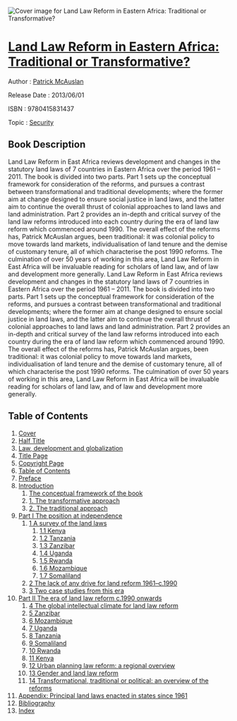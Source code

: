 ![Cover image for Land Law Reform in Eastern Africa: Traditional or Transformative?](https://imgdetail.ebookreading.net/cover/cover/security/EB9780415831437.jpg)

[Land Law Reform in Eastern Africa: Traditional or Transformative?](https://ebookreading.net/view/book/Land+Law+Reform+in+Eastern+Africa%3A+Traditional+or+Transformative%3F-EB9780415831437_1.html "Land Law Reform in Eastern Africa: Traditional or Transformative?")
====================================================================================================================

Author : [Patrick McAuslan](https://ebookreading.net/search/author/Patrick+McAuslan)

Release Date : 2013/06/01

ISBN : 9780415831437

Topic : [Security](https://ebookreading.net/search/category/security)

Book Description
-----------------

Land Law Reform in East Africa reviews development and changes in the statutory land laws of 7 countries in Eastern Africa over the period 1961 – 2011. The book is divided into two parts. Part 1 sets up the conceptual framework for consideration of the reforms, and pursues a contrast between transformational and traditional developments; where the former aim at change designed to ensure social justice in land laws, and the latter aim to continue the overall thrust of colonial approaches to land laws and land administration. Part 2 provides an in-depth and critical survey of the land law reforms introduced into each country during the era of land law reform which commenced around 1990. The overall effect of the reforms has, Patrick McAuslan argues, been traditional: it was colonial policy to move towards land markets, individualisation of land tenure and the demise of customary tenure, all of which characterise the post 1990 reforms. The culmination of over 50 years of working in this area, Land Law Reform in East Africa will be invaluable reading for scholars of land law, and of law and development more generally. 
              Land Law Reform in East Africa reviews development and changes in the statutory land laws of 7 countries in Eastern Africa over the period 1961 – 2011. The book is divided into two parts. Part 1 sets up the conceptual framework for consideration of the reforms, and pursues a contrast between transformational and traditional developments; where the former aim at change designed to ensure social justice in land laws, and the latter aim to continue the overall thrust of colonial approaches to land laws and land administration. Part 2 provides an in-depth and critical survey of the land law reforms introduced into each country during the era of land law reform which commenced around 1990. The overall effect of the reforms has, Patrick McAuslan argues, been traditional: it was colonial policy to move towards land markets, individualisation of land tenure and the demise of customary tenure, all of which characterise the post 1990 reforms. The culmination of over 50 years of working in this area, Land Law Reform in East Africa will be invaluable reading for scholars of land law, and of law and development more generally. 
              
Table of Contents
-----------------

1. [Cover](https://ebookreading.net/view/book/Land+Law+Reform+in+Eastern+Africa%3A+Traditional+or+Transformative%3F-EB9780415831437_1.html)
1. [Half Title](https://ebookreading.net/view/book/Land+Law+Reform+in+Eastern+Africa%3A+Traditional+or+Transformative%3F-EB9780415831437_2.html#half)
1. [Law, development and globalization](https://ebookreading.net/view/book/Land+Law+Reform+in+Eastern+Africa%3A+Traditional+or+Transformative%3F-EB9780415831437_3.html)
1. [Title Page](https://ebookreading.net/view/book/Land+Law+Reform+in+Eastern+Africa%3A+Traditional+or+Transformative%3F-EB9780415831437_4.html)
1. [Copyright Page](https://ebookreading.net/view/book/Land+Law+Reform+in+Eastern+Africa%3A+Traditional+or+Transformative%3F-EB9780415831437_5.html)
1. [Table of Contents](https://ebookreading.net/view/book/Land+Law+Reform+in+Eastern+Africa%3A+Traditional+or+Transformative%3F-EB9780415831437_6.html)
1. [Preface](https://ebookreading.net/view/book/Land+Law+Reform+in+Eastern+Africa%3A+Traditional+or+Transformative%3F-EB9780415831437_7.html#pre)
1. [Introduction](https://ebookreading.net/view/book/Land+Law+Reform+in+Eastern+Africa%3A+Traditional+or+Transformative%3F-EB9780415831437_9.html#intro)
    1. [The conceptual framework of the book](https://ebookreading.net/view/book/Land+Law+Reform+in+Eastern+Africa%3A+Traditional+or+Transformative%3F-EB9780415831437_9.html#intro1)
    1. [1. The transformative approach](https://ebookreading.net/view/book/Land+Law+Reform+in+Eastern+Africa%3A+Traditional+or+Transformative%3F-EB9780415831437_9.html#intro2)
    1. [2. The traditional approach](https://ebookreading.net/view/book/Land+Law+Reform+in+Eastern+Africa%3A+Traditional+or+Transformative%3F-EB9780415831437_9.html#intro3)
1. [Part I The position at independence](https://ebookreading.net/view/book/Land+Law+Reform+in+Eastern+Africa%3A+Traditional+or+Transformative%3F-EB9780415831437_0.html#pt1)
    1. [1 A survey of the land laws](https://ebookreading.net/view/book/Land+Law+Reform+in+Eastern+Africa%3A+Traditional+or+Transformative%3F-EB9780415831437_0.html#ch1)
        1. [1.1 Kenya](https://ebookreading.net/view/book/Land+Law+Reform+in+Eastern+Africa%3A+Traditional+or+Transformative%3F-EB9780415831437_0.html#ch1.1)
        1. [1.2 Tanzania](https://ebookreading.net/view/book/Land+Law+Reform+in+Eastern+Africa%3A+Traditional+or+Transformative%3F-EB9780415831437_0.html#ch1.2)
        1. [1.3 Zanzibar](https://ebookreading.net/view/book/Land+Law+Reform+in+Eastern+Africa%3A+Traditional+or+Transformative%3F-EB9780415831437_0.html#ch1.3)
        1. [1.4 Uganda](https://ebookreading.net/view/book/Land+Law+Reform+in+Eastern+Africa%3A+Traditional+or+Transformative%3F-EB9780415831437_0.html#ch1.4)
        1. [1.5 Rwanda](https://ebookreading.net/view/book/Land+Law+Reform+in+Eastern+Africa%3A+Traditional+or+Transformative%3F-EB9780415831437_0.html#ch1.5)
        1. [1.6 Mozambique](https://ebookreading.net/view/book/Land+Law+Reform+in+Eastern+Africa%3A+Traditional+or+Transformative%3F-EB9780415831437_0.html#ch1.6)
        1. [1.7 Somaliland](https://ebookreading.net/view/book/Land+Law+Reform+in+Eastern+Africa%3A+Traditional+or+Transformative%3F-EB9780415831437_0.html#ch1.7)
    1. [2 The lack of any drive for land reform 1961–c.1990](https://ebookreading.net/view/book/Land+Law+Reform+in+Eastern+Africa%3A+Traditional+or+Transformative%3F-EB9780415831437_0.html#ch2)
    1. [3 Two case studies from this era](https://ebookreading.net/view/book/Land+Law+Reform+in+Eastern+Africa%3A+Traditional+or+Transformative%3F-EB9780415831437_0.html#ch3)
1. [Part II The era of land law reform c.1990 onwards](https://ebookreading.net/view/book/Land+Law+Reform+in+Eastern+Africa%3A+Traditional+or+Transformative%3F-EB9780415831437_0.html#pt2)
    1. [4 The global intellectual climate for land law reform](https://ebookreading.net/view/book/Land+Law+Reform+in+Eastern+Africa%3A+Traditional+or+Transformative%3F-EB9780415831437_0.html#ch4)
    1. [5 Zanzibar](https://ebookreading.net/view/book/Land+Law+Reform+in+Eastern+Africa%3A+Traditional+or+Transformative%3F-EB9780415831437_0.html#ch5)
    1. [6 Mozambique](https://ebookreading.net/view/book/Land+Law+Reform+in+Eastern+Africa%3A+Traditional+or+Transformative%3F-EB9780415831437_0.html#ch6)
    1. [7 Uganda](https://ebookreading.net/view/book/Land+Law+Reform+in+Eastern+Africa%3A+Traditional+or+Transformative%3F-EB9780415831437_0.html#ch7)
    1. [8 Tanzania](https://ebookreading.net/view/book/Land+Law+Reform+in+Eastern+Africa%3A+Traditional+or+Transformative%3F-EB9780415831437_0.html#ch8)
    1. [9 Somaliland](https://ebookreading.net/view/book/Land+Law+Reform+in+Eastern+Africa%3A+Traditional+or+Transformative%3F-EB9780415831437_0.html#ch9)
    1. [10 Rwanda](https://ebookreading.net/view/book/Land+Law+Reform+in+Eastern+Africa%3A+Traditional+or+Transformative%3F-EB9780415831437_0.html#ch10)
    1. [11 Kenya](https://ebookreading.net/view/book/Land+Law+Reform+in+Eastern+Africa%3A+Traditional+or+Transformative%3F-EB9780415831437_0.html#ch11)
    1. [12 Urban planning law reform: a regional overview](https://ebookreading.net/view/book/Land+Law+Reform+in+Eastern+Africa%3A+Traditional+or+Transformative%3F-EB9780415831437_0.html#ch12)
    1. [13 Gender and land law reform](https://ebookreading.net/view/book/Land+Law+Reform+in+Eastern+Africa%3A+Traditional+or+Transformative%3F-EB9780415831437_0.html#ch13)
    1. [14 Transformational, traditional or political: an overview of the reforms](https://ebookreading.net/view/book/Land+Law+Reform+in+Eastern+Africa%3A+Traditional+or+Transformative%3F-EB9780415831437_0.html#ch14)
1. [Appendix: Principal land laws enacted in states since 1961](https://ebookreading.net/view/book/Land+Law+Reform+in+Eastern+Africa%3A+Traditional+or+Transformative%3F-EB9780415831437_0.html#app)
1. [Bibliography](https://ebookreading.net/view/book/Land+Law+Reform+in+Eastern+Africa%3A+Traditional+or+Transformative%3F-EB9780415831437_0.html#bib)
1. [Index](https://ebookreading.net/view/book/Land+Law+Reform+in+Eastern+Africa%3A+Traditional+or+Transformative%3F-EB9780415831437_0.html#ind)
